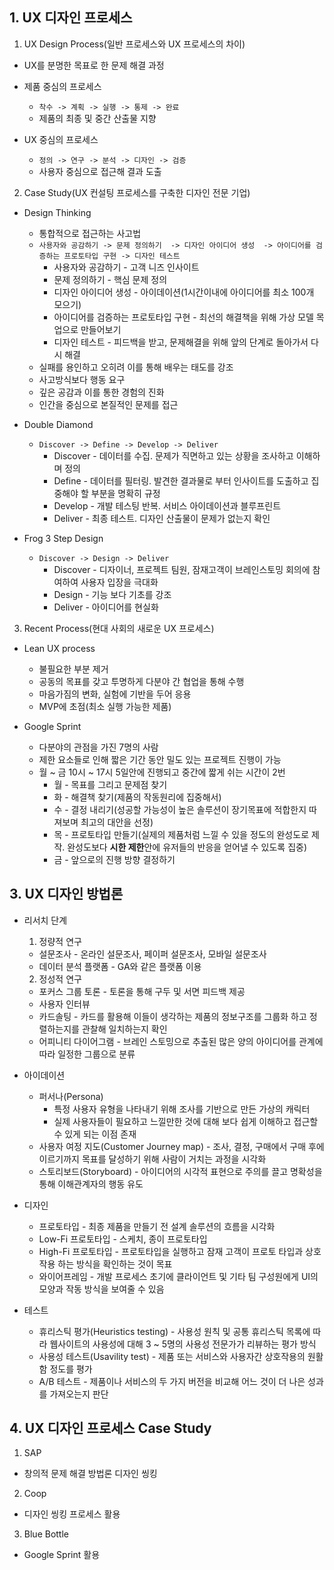 ## 1. UX 디자인 프로세스
1. UX Design Process(일반 프로세스와 UX 프로세스의 차이)
  * UX를 분명한 목표로 한 문제 해결 과정
  * 제품 중심의 프로세스
    * `착수 -> 계획 -> 실행 -> 통제 -> 완료`
    * 제품의 최종 및 중간 산출물 지향

  * UX 중심의 프로세스
    * `정의 -> 연구 -> 분석 -> 디자인 -> 검증`
    * 사용자 중심으로 접근해 결과 도출

2. Case Study(UX 컨설팅 프로세스를 구축한 디자인 전문 기업)
  * Design Thinking
    * 통합적으로 접근하는 사고법
    * `사용자와 공감하기 -> 문제 정의하기  -> 디자인 아이디어 생성  -> 아이디어를 검증하는 프로토타입 구현 -> 디자인 테스트`
      * 사용자와 공감하기 - 고객 니즈 인사이트
      * 문제 정의하기 - 핵심 문제 정의
      * 디자인 아이디어 생성 - 아이데이션(1시간이내에 아이디어를 최소 100개 모으기)
      * 아이디어를 검증하는 프로토타입 구현 - 최선의 해결책을 위해 가상 모델 목업으로 만들어보기
      * 디자인 테스트 - 피드백을 받고, 문제해결을 위해 앞의 단계로 돌아가서 다시 해결
    * 실패를 용인하고 오히려 이를 통해 배우는 태도를 강조
    * 사고방식보다 행동 요구
    * 깊은 공감과 이를 통한 경험의 진화
    * 인간을 중심으로 본질적인 문제를 접근
  
  * Double Diamond
    * `Discover -> Define -> Develop -> Deliver`
      * Discover - 데이터를 수집. 문제가 직면하고 있는 상황을 조사하고 이해하며 정의
      * Define - 데이터를 필터링. 발견한 결과물로 부터 인사이트를 도출하고 집중해야 할 부분을 명확히 규정
      * Develop - 개발 테스팅 반복. 서비스 아이데이션과 블루프린트
      * Deliver - 최종 테스트. 디자인 산출물이 문제가 없는지 확인
  
  * Frog 3 Step Design
    * `Discover -> Design -> Deliver`
      * Discover - 디자이너, 프로젝트 팀원, 잠재고객이 브레인스토밍 회의에 참여하여 사용자 입장을 극대화
      * Design - 기능 보다 기초를 강조
      * Deliver - 아이디어를 현실화

3. Recent Process(현대 사회의 새로운 UX 프로세스)
  * Lean UX process
    * 불필요한 부분 제거
    * 공동의 목표를 갖고 투명하게 다분야 간 협업을 통해 수행
    * 마음가짐의 변화, 실험에 기반을 두어 응용
    * MVP에 초점(최소 실행 가능한 제품)
  
  * Google Sprint
    * 다분야의 관점을 가진 7명의 사람
    * 제한 요소들로 인해 짧은 기간 동안 밀도 있는 프로젝트 진행이 가능
    * 월 ~ 금 10시 ~ 17시 5일안에 진행되고 중간에 짧게 쉬는 시간이 2번
      * 월 - 목표를 그리고 문제점 찾기
      * 화 - 해결책 찾기(제품의 작동원리에 집중해서)
      * 수 - 결정 내리기(성공할 가능성이 높은 솔루션이 장기목표에 적합한지 따져보며 최고의 대안을 선정)
      * 목 - 프로토타입 만들기(실제의 제품처럼 느낄 수 있을 정도의 완성도로 제작. 완성도보다 **시한 제한**안에 유저들의 반응을 얻어낼 수 있도록 집중)
      * 금 - 앞으로의 진행 방향 결정하기

## 3. UX 디자인 방법론
* 리서치 단계
  1. 정량적 연구
    * 설문조사 - 온라인 설문조사, 페이퍼 설문조사, 모바일 설문조사
    * 데이터 분석 플랫폼 - GA와 같은 플랫폼 이용
  2. 정성적 연구
    * 포커스 그룹 토론 - 토론을 통해 구두 및 서면 피드백 제공
    * 사용자 인터뷰
    * 카드솔팅 - 카드를 활용해 이들이 생각하는 제품의 정보구조를 그룹화 하고 정렬하는지를 관찰해 일치하는지 확인
    * 어피니티 다이어그램 - 브레인 스토밍으로 추출된 많은 양의 아이디어를 관계에 따라 일정한 그룹으로 분류

* 아이데이션
  * 퍼서나(Persona)
    * 특정 사용자 유형을 나타내기 위해 조사를 기반으로 만든 가상의 캐릭터
    * 실제 사용자들이 필요하고 느낄만한 것에 대해 보다 쉽게 이해하고 접근할 수 있게 되는 이점 존재
  * 사용자 여정 지도(Customer Journey map) - 조사, 결정, 구매에서 구매 후에 이르기까지 목표를 달성하기 위해 사람이 거치는 과정을 시각화
  * 스토리보드(Storyboard) - 아이디어의 시각적 표현으로 주의를 끌고 명확성을 통해 이해관계자의 행동 유도

* 디자인
  * 프로토타입 - 최종 제품을 만들기 전 설계 솔루션의 흐름을 시각화
  * Low-Fi 프로토타입 - 스케치, 종이 프로토타입
  * High-Fi 프로토타입 - 프로토타입을 실행하고 잠재 고객이 프로토 타입과 상호작용 하는 방식을 확인하는 것이 목표
  * 와이어프레임 - 개발 프로세스 초기에 클라이언트 및 기타 팀 구성원에게 UI의 모양과 작동 방식을 보여줄 수 있음

* 테스트
  * 휴리스틱 평가(Heuristics testing) - 사용성 원칙 및 공통 휴리스틱 목록에 따라 웹사이트의 사용성에 대해 3 ~ 5명의 사용성 전문가가 리뷰하는 평가 방식
  * 사용성 테스트(Usavility test) - 제품 또는 서비스와 사용자간 상호작용의 원활함 정도를 평가
  * A/B 테스트 - 제품이나 서비스의 두 가지 버전을 비교해 어느 것이 더 나은 성과를 가져오는지 판단
 
## 4. UX 디자인 프로세스 Case Study
1. SAP
  * 창의적 문제 해결 방법론 디자인 씽킹

2. Coop
  * 디자인 씽킹 프로세스 활용

3. Blue Bottle
  * Google Sprint 활용
